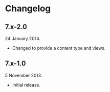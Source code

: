 Changelog
=========

7.x-2.0
-----

24 January 2014.

* Changed to provide a content type and views.

7.x-1.0
-------

5 November 2013.

* Initial release.
